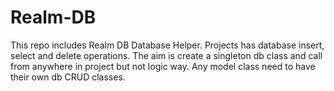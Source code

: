 # Realm-DB

This repo includes Realm DB Database Helper. Projects has database insert, select and delete operations. The aim is create a singleton db class and call from anywhere in project but not logic way. Any model class need to have their own db CRUD classes.
